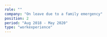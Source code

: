 ```yaml
---
role: ""
company: "On leave due to a family emergency"
position: 2
period: "Aug 2018 - May 2020"
type: "workexperience"
---
```

